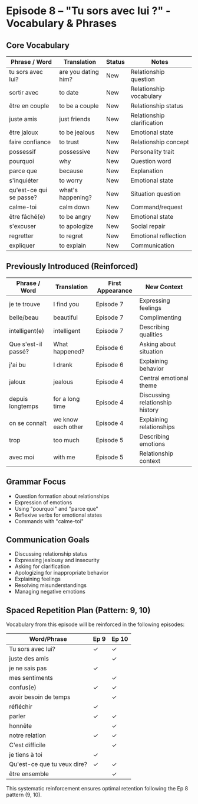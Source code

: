 # Episode 8 – "Tu sors avec lui ?" - Vocabulary & Phrases

## Core Vocabulary

| Phrase / Word | Translation              | Status     | Notes                                     |
|---------------|--------------------------|------------|-------------------------------------------|
| tu sors avec lui? | are you dating him?   | New        | Relationship question                     |
| sortir avec   | to date                  | New        | Relationship vocabulary                   |
| être en couple | to be a couple          | New        | Relationship status                       |
| juste amis    | just friends             | New        | Relationship clarification                |
| être jaloux   | to be jealous            | New        | Emotional state                           |
| faire confiance | to trust               | New        | Relationship concept                      |
| possessif     | possessive               | New        | Personality trait                         |
| pourquoi      | why                      | New        | Question word                             |
| parce que     | because                  | New        | Explanation                               |
| s'inquiéter   | to worry                 | New        | Emotional state                           |
| qu'est-ce qui se passe? | what's happening? | New     | Situation question                        |
| calme-toi     | calm down                | New        | Command/request                           |
| être fâché(e) | to be angry              | New        | Emotional state                           |
| s'excuser     | to apologize             | New        | Social repair                             |
| regretter     | to regret                | New        | Emotional reflection                      |
| expliquer     | to explain               | New        | Communication                             |

## Previously Introduced (Reinforced)
| Phrase / Word | Translation              | First Appearance | New Context                          |
|---------------|--------------------------|------------------|--------------------------------------|
| je te trouve  | I find you               | Episode 7        | Expressing feelings                  |
| belle/beau    | beautiful                | Episode 7        | Complimenting                        |
| intelligent(e)| intelligent              | Episode 7        | Describing qualities                 |
| Que s'est-il passé? | What happened?     | Episode 6        | Asking about situation               |
| j'ai bu       | I drank                  | Episode 6        | Explaining behavior                  |
| jaloux        | jealous                  | Episode 4        | Central emotional theme              |
| depuis longtemps | for a long time       | Episode 4        | Discussing relationship history      |
| on se connaît | we know each other       | Episode 4        | Explaining relationships             |
| trop          | too much                 | Episode 5        | Describing emotions                  |
| avec moi      | with me                  | Episode 5        | Relationship context                 |

## Grammar Focus
- Question formation about relationships
- Expression of emotions
- Using "pourquoi" and "parce que"
- Reflexive verbs for emotional states
- Commands with "calme-toi"

## Communication Goals
- Discussing relationship status
- Expressing jealousy and insecurity
- Asking for clarification
- Apologizing for inappropriate behavior
- Explaining feelings
- Resolving misunderstandings
- Managing negative emotions

## Spaced Repetition Plan (Pattern: 9, 10)
Vocabulary from this episode will be reinforced in the following episodes:

| Word/Phrase           | Ep 9 | Ep 10 |
|-----------------------|------|-------|
| Tu sors avec lui?     |  ✓   |   ✓   |
| juste des amis        |      |   ✓   |
| je ne sais pas        |  ✓   |       |
| mes sentiments        |      |   ✓   |
| confus(e)             |  ✓   |   ✓   |
| avoir besoin de temps |      |   ✓   |
| réfléchir             |  ✓   |       |
| parler                |  ✓   |   ✓   |
| honnête               |      |   ✓   |
| notre relation        |  ✓   |   ✓   |
| C'est difficile       |      |   ✓   |
| je tiens à toi        |  ✓   |       |
| Qu'est-ce que tu veux dire? |  ✓   |   ✓   |
| être ensemble         |      |   ✓   |

This systematic reinforcement ensures optimal retention following the Ep 8 pattern (9, 10).
